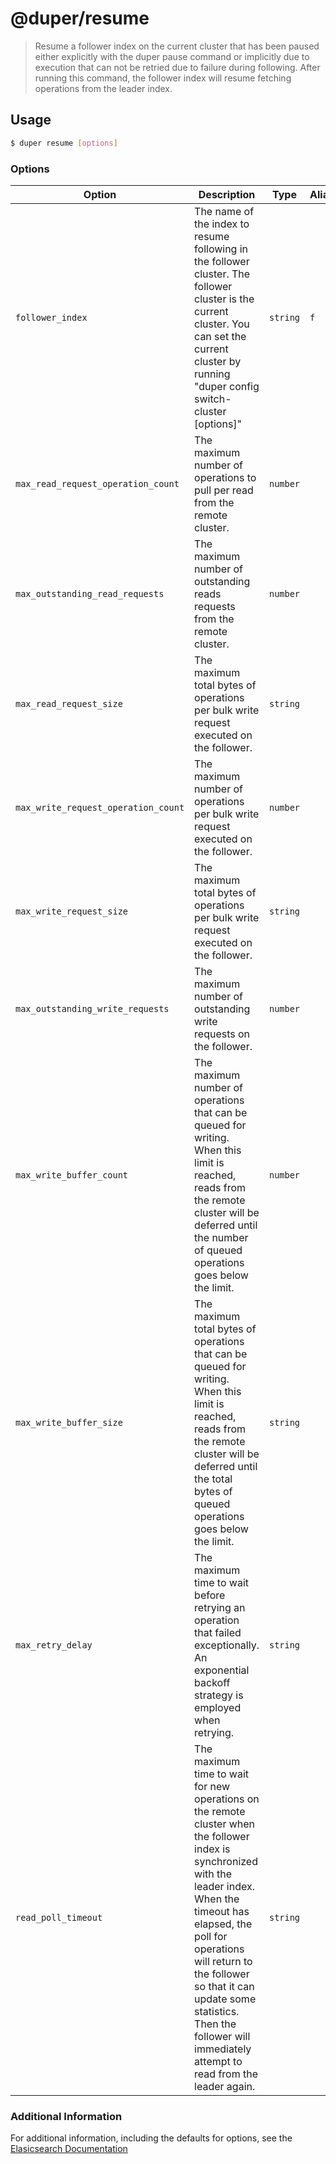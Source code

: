 # @duper/resume

> Resume a follower index on the current cluster that has been paused either explicitly with the duper pause command or implicitly due to execution that can not be retried due to failure during following. After running this command, the follower index will resume fetching operations from the leader index.

## Usage

```sh
$ duper resume [options]
```

### Options

| Option | Description | Type | Alias | Required |
| -------- | ----------- | ------- | -------- | -------- |
| `follower_index` | The name of the index to resume following in the follower cluster. The follower cluster is the current cluster. You can set the current cluster by running "duper config switch-cluster [options]" | `string` | `f` | **True** |
| `max_read_request_operation_count` | The maximum number of operations to pull per read from the remote cluster. | `number` | | False |
| `max_outstanding_read_requests` | The maximum number of outstanding reads requests from the remote cluster. | `number` | | False |
| `max_read_request_size` | The maximum total bytes of operations per bulk write request executed on the follower. | `string` | | False |
| `max_write_request_operation_count` | The maximum number of operations per bulk write request executed on the follower. | `number` | | False |
| `max_write_request_size` | The maximum total bytes of operations per bulk write request executed on the follower. | `string` | | False |
| `max_outstanding_write_requests` | The maximum number of outstanding write requests on the follower. | `number` | | False |
| `max_write_buffer_count` | The maximum number of operations that can be queued for writing. When this limit is reached, reads from the remote cluster will be deferred until the number of queued operations goes below the limit. | `number` | | False |
| `max_write_buffer_size` | The maximum total bytes of operations that can be queued for writing. When this limit is reached, reads from the remote cluster will be deferred until the total bytes of queued operations goes below the limit. | `string` | | False |
| `max_retry_delay` | The maximum time to wait before retrying an operation that failed exceptionally. An exponential backoff strategy is employed when retrying. | `string` | | False |
| `read_poll_timeout` | The maximum time to wait for new operations on the remote cluster when the follower index is synchronized with the leader index. When the timeout has elapsed, the poll for operations will return to the follower so that it can update some statistics. Then the follower will immediately attempt to read from the leader again. | `string` | | False |

### Additional Information

For additional information, including the defaults for options, see the [Elasicsearch Documentation](https://www.elastic.co/guide/en/elasticsearch/reference/current/ccr-post-resume-follow.html)
